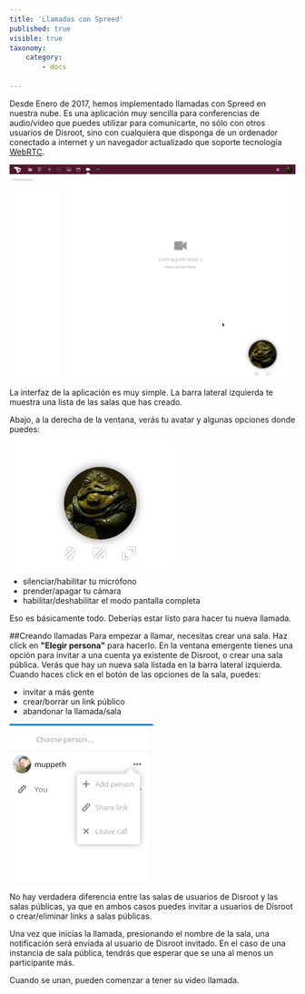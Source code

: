 ```yaml
---
title: 'Llamadas con Spreed'
published: true
visible: true
taxonomy:
    category:
        - docs

---
```


Desde Enero de 2017, hemos implementado llamadas con Spreed en nuestra nube. Es una aplicación muy sencilla para conferencias de audio/video que puedes utilizar para comunicarte, no sólo con otros usuarios de Disroot, sino con cualquiera que disponga de un ordenador conectado a internet y un navegador actualizado que soporte tecnología [WebRTC](https://es.wikipedia.org/wiki/WebRTC).

![](en/spreed_main.png)


La interfaz de la aplicación es muy simple. La barra lateral izquierda te muestra una lista de las salas que has creado.


Abajo, a la derecha de la ventana, verás tu avatar y algunas opciones donde puedes:

![](en/spreed_bottom.png)

 - silenciar/habilitar tu micrófono
 - prender/apagar tu cámara
 - habilitar/deshabilitar el modo pantalla completa

Eso es básicamente todo. Deberías estar listo para hacer tu nueva llamada.

##Creando llamadas
Para empezar a llamar, necesitas crear una sala. Haz click en **"Elegir persona"** para hacerlo. En la ventana emergente tienes una opción para invitar a una cuenta ya existente de Disroot, o crear una sala pública.
Verás que hay un nueva sala listada en la barra lateral izquierda.
Cuando haces click en el botón de las opciones de la sala, puedes:
  - invitar a más gente
  - crear/borrar un link público
  - abandonar la llamada/sala

![](en/spreed_create_calls1.png)

No hay verdadera diferencia entre las salas de usuarios de Disroot y las salas públicas, ya que en ambos casos puedes invitar a usuarios de Disroot o crear/eliminar links a salas públicas.

Una vez que inicias la llamada, presionando el nombre de la sala, una notificación será enviada al usuario de Disroot invitado. En el caso de una instancia de sala pública, tendrás que esperar que se una al menos un participante más.

Cuando se unan, pueden comenzar a tener su video llamada.
